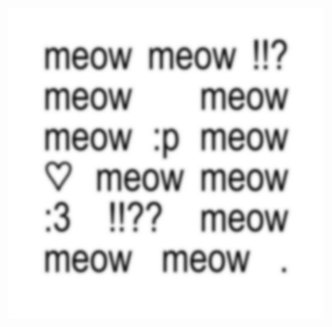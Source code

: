 ![you make me feel like a FOOL](https://github.com/BETA-DINE/Kinsie/blob/b2897c81489745f49c127b258b0145225a5c1065/5c9c0b02-e628-4dd2-9491-52c7e73008b1.jpeg)
